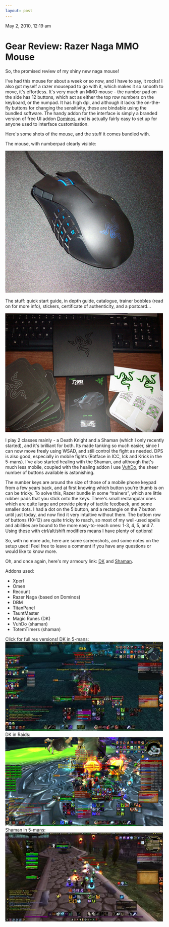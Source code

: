 ```yaml
---
layout: post
---
```


May 2, 2010, 12:19 am

# Gear Review: Razer Naga MMO Mouse #

So, the promised review of my shiny new naga mouse!

I've had this mouse for about a week or so now, and I have to say, it rocks! I also got myself a razer mousepad to go with it, which makes it so smooth to move, it's effortless. It's very much an MMO mouse - the number pad on the side has 12 buttons, which act as either the top row numbers on the keyboard, or the numpad. It has high dpi, and although it lacks the on-the-fly buttons for changing the sensitivity, these are bindable using the bundled software. The handy addon for the interface is simply a branded version of free UI addon [Dominos](http://wow.curse.com/downloads/wow-addons/details/dominos.aspx),  and is actually fairly easy to set up for anyone used to interface customisation.

Here's some shots of the mouse, and the stuff it comes bundled with.

The mouse, with numberpad clearly visible:

[<img src="/img/564268585_1.jpg" alt="" />](/img/564268585_1.jpg)

The stuff: quick start guide, in depth guide, catalogue, trainer bobbles (read on for more info), stickers, certificate of authenticity, and a postcard…

[<img src="/img/564268585_2.jpg" alt="" />](/img/564268585_2.jpg)

I play 2 classes mainly - a Death Knight and a Shaman (which I only recently started), and it's brilliant for both. Its made tanking so much easier, since I can now move freely using WSAD, and still control the fight as needed. DPS is also good, especially in mobile fights (Rotface in ICC, Ick and Krick in the 5-mans). I've also started healing with the Shaman, and although that's much less mobile, coupled with the healing addon I use [VuhDo](http://wow.curse.com/downloads/wow-addons/details/vuhdo.aspx), the sheer number of buttons available is astonishing.

The number keys are around the size of those of a mobile phone keypad from a few years back, and at first knowing which button you're thumb is on can be tricky. To solve this, Razer bundle in some “trainers”, which are little rubber pads that you stick onto the keys. There's small rectangular ones which are quite large and provide plenty of tactile feedback, and some smaller dots. I had a dot on the 5 button, and a rectangle on the 7 button until just today, and now find it very intuitive without them. The bottom row of buttons (10-12) are quite tricky to reach, so most of my well-used spells and abilities are bound to the more easy-to-reach ones: 1-3, 4, 5, and 7. Using these with ctrl/alt/shift modifiers means I have plenty of options!

So, with no more ado, here are some screenshots, and some notes on the setup used! Feel free to leave a comment if you have any questions or would like to know more.

Oh, and once again, here's my armoury link: [DK](http://eu.wowarmory.com/character-sheet.xml?r=Shadowsong&amp;cn=Kasputin&amp;gn=Seekers+of+Divinity) and [Shaman](http://eu.wowarmory.com/character-sheet.xml?r=Shadowsong&amp;cn=Kassaran).


Addons used:
 - Xperl
 - Omen
 - Recount
 - Razer Naga (based on Dominos)
 - DBM
 - TitanPanel
 - TauntMaster
 - Magic Runes (DK)
 - VuhDo (shaman)
 - TotemTimers (shaman)


Click for full res versions!
DK in 5-mans:
[<img src="/img/564268585_3.jpg" alt="" />](http://www.isthat.it/DK-Party.jpg)
DK in Raids:
[<img src="/img/564268585_4.jpg" alt="" />](http://www.isthat.it/Rotface-25.jpg)
Shaman in 5-mans:
[<img src="/img/564268585_5.jpg" alt="" />](http://www.isthat.it/Shammy-healer.jpg)    

